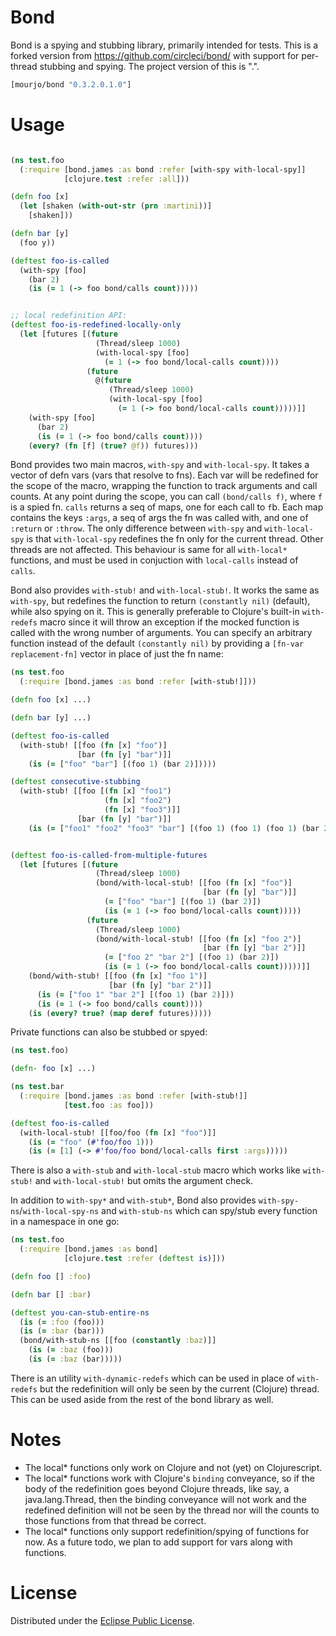 # Bond

Bond is a spying and stubbing library, primarily intended for tests. This is a forked version from https://github.com/circleci/bond/ with support for
per-thread stubbing and spying. The project version of this is "<circle-ci-bond-base>.<forked-version>".

```clojure
[mourjo/bond "0.3.2.0.1.0"]
```

# Usage

```clojure

(ns test.foo
  (:require [bond.james :as bond :refer [with-spy with-local-spy]]
            [clojure.test :refer :all]))

(defn foo [x]
  (let [shaken (with-out-str (prn :martini))]
    [shaken]))

(defn bar [y]
  (foo y))

(deftest foo-is-called
  (with-spy [foo]
    (bar 2)
    (is (= 1 (-> foo bond/calls count)))))


;; local redefinition API:
(deftest foo-is-redefined-locally-only
  (let [futures [(future
                   (Thread/sleep 1000)
                   (with-local-spy [foo]
                     (= 1 (-> foo bond/local-calls count))))
                 (future
                   @(future
                      (Thread/sleep 1000)
                      (with-local-spy [foo]
                        (= 1 (-> foo bond/local-calls count)))))]]
    (with-spy [foo]
      (bar 2)
      (is (= 1 (-> foo bond/calls count))))
    (every? (fn [f] (true? @f)) futures)))

```

Bond provides two main macros, `with-spy` and `with-local-spy`. It takes a vector of defn vars (vars that resolve to fns). Each var will be redefined for the scope of the macro, wrapping the function to track arguments and call counts. At any point during the scope, you can call `(bond/calls f)`, where `f` is a spied fn. `calls` returns a seq of maps, one for each call to `f`b. Each map contains the keys `:args`, a seq of args the fn was called with, and one of `:return` or `:throw`. The only difference between `with-spy` and `with-local-spy` is that `with-local-spy` redefines the fn only for the current thread. Other threads are not affected. This behaviour is same for all `with-local*` functions, and must be used in conjuction with `local-calls` instead of `calls`.

Bond also provides `with-stub!` and `with-local-stub!`. It works the same as `with-spy`, but redefines the function to return `(constantly nil)` (default), while also spying on it. This is generally preferable to Clojure's built-in `with-redefs` macro since it will throw an exception if the mocked function is called with the wrong number of arguments. You can specify an arbitrary function instead of the default `(constantly nil)` by providing a `[fn-var replacement-fn]` vector in place of just the fn name:

```clojure
(ns test.foo
  (:require [bond.james :as bond :refer [with-stub!]]))

(defn foo [x] ...)

(defn bar [y] ...)

(deftest foo-is-called
  (with-stub! [[foo (fn [x] "foo")]
               [bar (fn [y] "bar")]]
    (is (= ["foo" "bar"] [(foo 1) (bar 2)]))))

(deftest consecutive-stubbing
  (with-stub! [[foo [(fn [x] "foo1")
                     (fn [x] "foo2")
                     (fn [x] "foo3")]]
               [bar (fn [y] "bar")]]
    (is (= ["foo1" "foo2" "foo3" "bar"] [(foo 1) (foo 1) (foo 1) (bar 2)]))))


(deftest foo-is-called-from-multiple-futures
  (let [futures [(future
                   (Thread/sleep 1000)
                   (bond/with-local-stub! [[foo (fn [x] "foo")]
                                           [bar (fn [y] "bar")]]
                     (= ["foo" "bar"] [(foo 1) (bar 2)])
                     (is (= 1 (-> foo bond/local-calls count)))))
                 (future
                   (Thread/sleep 1000)
                   (bond/with-local-stub! [[foo (fn [x] "foo 2")]
                                           [bar (fn [y] "bar 2")]]
                     (= ["foo 2" "bar 2"] [(foo 1) (bar 2)])
                     (is (= 1 (-> foo bond/local-calls count)))))]]
    (bond/with-stub! [[foo (fn [x] "foo 1")]
                      [bar (fn [y] "bar 2")]]
      (is (= ["foo 1" "bar 2"] [(foo 1) (bar 2)]))
      (is (= 1 (-> foo bond/calls count))))
    (is (every? true? (map deref futures)))))

```

Private functions can also be stubbed or spyed:

``` clojure
(ns test.foo)

(defn- foo [x] ...)
```

``` clojure
(ns test.bar
  (:require [bond.james :as bond :refer [with-stub!]]
            [test.foo :as foo]))

(deftest foo-is-called
  (with-local-stub! [[foo/foo (fn [x] "foo")]]
    (is (= "foo" (#'foo/foo 1)))
    (is (= [1] (-> #'foo/foo bond/local-calls first :args)))))
```

There is also a `with-stub` and `with-local-stub` macro which works like `with-stub!` and `with-local-stub!` but omits the argument check.

In addition to `with-spy*` and `with-stub*`, Bond also provides `with-spy-ns`/`with-local-spy-ns`
and `with-stub-ns` which can spy/stub every function in a namespace in one go:

```clojure
(ns test.foo
  (:require [bond.james :as bond]
            [clojure.test :refer (deftest is)]))

(defn foo [] :foo)

(defn bar [] :bar)

(deftest you-can-stub-entire-ns
  (is (= :foo (foo)))
  (is (= :bar (bar)))
  (bond/with-stub-ns [[foo (constantly :baz)]]
    (is (= :baz (foo)))
    (is (= :baz (bar)))))
```

There is an utility `with-dynamic-redefs` which can be used in place of `with-redefs` but the redefinition will only be seen by the current (Clojure) thread. This
can be used aside from the rest of the bond library as well.

# Notes

- The local* functions only work on Clojure and not (yet) on Clojurescript.
- The local* functions work with Clojure's `binding` conveyance, so if the body of the redefinition goes beyond Clojure threads, like
say, a java.lang.Thread, then the binding conveyance will not work and the redefined definition will not be seen by the thread nor
will the counts to those functions from that thread be correct.
- The local* functions only support redefinition/spying of functions for now. As a future todo, we plan to add support for vars along with functions.

# License

Distributed under the [Eclipse Public License](http://www.eclipse.org/legal/epl-v10.html).
